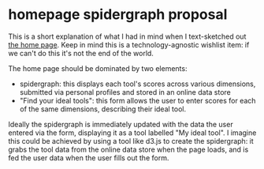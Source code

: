 # homepage spidergraph proposal

This is a short explanation of what I had in mind when I text-sketched out [the home page](README). Keep in mind this is a technology-agnostic wishlist item: if we can't do this it's not the end of the world.

The home page should be dominated by two elements:

* spidergraph: this displays each tool's scores across various dimensions, submitted via personal profiles and stored in an online data store
* "Find your ideal tools": this form allows the user to enter scores for each of the same dimensions, describing their ideal tool.

Ideally the spidergraph is immediately updated with the data the user entered via the form, displaying it as a tool labelled "My ideal tool". I imagine this could be achieved by using a tool like d3.js to create the spidergraph: it grabs the tool data from the online data store when the page loads, and is fed the user data when the user fills out the form.  




  
